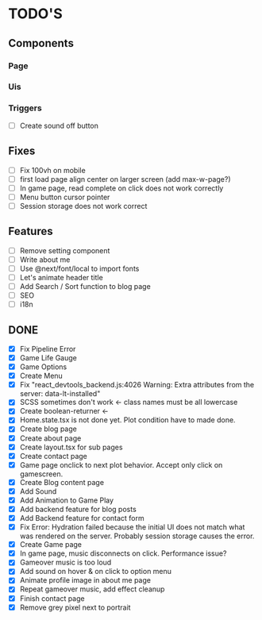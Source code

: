 # TODO'S

## Components

### Page

### Uis

### Triggers

- [ ] Create sound off button

## Fixes

- [ ] Fix 100vh on mobile
- [ ] first load page align center on larger screen (add max-w-page?)
- [ ] In game page, read complete on click does not work correctly
- [ ] Menu button cursor pointer
- [ ] Session storage does not work correct

## Features

- [ ] Remove setting component
- [ ] Write about me
- [ ] Use @next/font/local to import fonts
- [ ] Let's animate header title
- [ ] Add Search / Sort function to blog page
- [ ] SEO
- [ ] i18n

## DONE

- [x] Fix Pipeline Error
- [x] Game Life Gauge
- [x] Game Options
- [x] Create Menu
- [x] Fix "react_devtools_backend.js:4026 Warning: Extra attributes from the server: data-lt-installed"
- [x] SCSS sometimes don't work <- class names must be all lowercase
- [x] Create boolean-returner <-
- [x] Home.state.tsx is not done yet. Plot condition have to made done.
- [x] Create blog page
- [x] Create about page
- [x] Create layout.tsx for sub pages
- [x] Create contact page
- [x] Game page onclick to next plot behavior. Accept only click on gamescreen.
- [x] Create Blog content page
- [x] Add Sound
- [x] Add Animation to Game Play
- [x] Add backend feature for blog posts
- [x] Add Backend feature for contact form
- [x] Fix Error: Hydration failed because the initial UI does not match what was rendered on the server. Probably session storage causes the error.
- [x] Create Game page
- [x] In game page, music disconnects on click. Performance issue?
- [x] Gameover music is too loud
- [x] Add sound on hover & on click to option menu
- [x] Animate profile image in about me page
- [x] Repeat gameover music, add effect cleanup
- [x] Finish contact page
- [x] Remove grey pixel next to portrait
